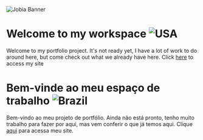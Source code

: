 ![Jobia Banner](https://lh3.googleusercontent.com/dVIBD0H6Vo2YbqP8gxNClRRP5ptkk9fUDg5dy7h98CbrGgfE2rP49aQJ1mow9eUijgwj2-9kMGbQS95iSruvR-pKZu9lqTj0aA2pF01zBxzcUA6Qr_5JCh_9fMEsu6VbMcRRbW-avMEQTs7nemzOL32vEc-94Kot-G4JF0iXZLXK6TwNPinRxcPPuivMYFMxp4bMF1MuwhLFWSwR8rnuftjmCqwze8OvGqWt16AoYgqwQR_GGOeMhH1uJms_lF-TTlexny-YSkyRYOTmwaKsMBqqXcqQL2MDk9Cus-5dtbqWKWwxkinnc82XIdZKtJCbKpChvDq5jLLBpMUuP21XHxftl7OBRDljlFre11PLYx4TNBrEB-700d60AvHl1-iDFFHtUtEeH43TPEy7XvxWSn0p9tFOU1WO81T1xydl2WwReWpYmZBlZ82n_0QWtUOjFtoeSwYNz70oLNcTlDFESvVJcyNAw9YSaBe2e6y31x9AMUstsbZsmEKo5b7XWz90-3w8RQALpJVUlwGzr3iFYkEb7ASZhuwvClznaqd1zBEUao7D6TSglvQp11nuQUd-JGz6sakROrwCUlgNJFU1ilz55u6HRnYFx3IiJHDDi_Fo-rRl3jHf74G3rQIlw5mKWpOVujzCkGlF7zJLJe2UyoOdokRcr1gS60LGqz-7U3zTdZtKnOLf2s3-kf06F25h38Ci0UR3aYODSdNJ5xNX1SEIPDmcvNzSDSa7Q57TQ_DXPITz2zyyBRmPEk3XwAuSdY16w3v9dNzwYxfCjJlv4VjPTHDu0-Rs2BW8tD_5QNE_4IzT2d2j7rVjHS-X_BWTDbSIOz0hL8Z_LEuavsd8v1er2PmyF4ky8Sa1B1SH1EULv8kwOFVAk1Tz5Rw3GX7AJuxqQMfYfwsS9IOue44tynY6HzP37fjxiD6luWYKlt6BOA=w1193-h601-no?authuser=0 "Jobia's Banner")

# Welcome to my workspace ![USA](https://raw.githubusercontent.com/stevenrskelton/flag-icon/master/png/36/country-4x3/us.png "USA")
Welcome to my portfolio project. It's not ready yet, I have a lot of work to do around here, but come check out what we already have here.
Click [here](https://www.damone.dev/) to access my site

# Bem-vinde ao meu espaço de trabalho ![Brazil](https://raw.githubusercontent.com/stevenrskelton/flag-icon/master/png/36/country-4x3/br.png "Brazil")
Bem-vindo ao meu projeto de portfólio. Ainda não está pronto, tenho muito trabalho para fazer por aqui, mas vem conferir o que já temos aqui.
Clique [aqui](https://www.damone.dev/) para acessa meu site.
